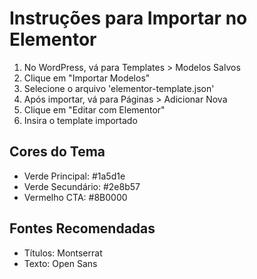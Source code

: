 
# Instruções para Importar no Elementor

1. No WordPress, vá para Templates > Modelos Salvos
2. Clique em "Importar Modelos"
3. Selecione o arquivo 'elementor-template.json'
4. Após importar, vá para Páginas > Adicionar Nova
5. Clique em "Editar com Elementor"
6. Insira o template importado

## Cores do Tema
- Verde Principal: #1a5d1e
- Verde Secundário: #2e8b57
- Vermelho CTA: #8B0000

## Fontes Recomendadas
- Títulos: Montserrat
- Texto: Open Sans
